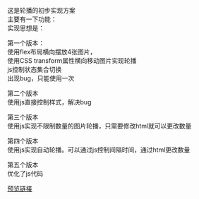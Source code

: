 这是轮播的初步实现方案<br>
主要有一下功能：<br>
实现思想是：<br>


第一个版本：<br>
使用flex布局横向摆放4张图片，<br>
使用CSS transform属性横向移动图片实现轮播<br>
js控制状态集合切换<br>
出现bug，只能使用一次<br>


第二个版本<br>
使用js直接控制样式，解决bug

第三个版本<br>
使用js实现不限制数量的图片轮播，只需要修改html就可以更改数量

第四个版本<br>
使用js实现自动轮播。可以通过js控制间隔时间，通过html更改数量

第五个版本<br>
优化了js代码

[预览链接](https://douglasryan.github.io/demo/carousel/carousel-1/)